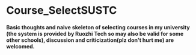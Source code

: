 # Course_SelectSUSTC 
#### Basic thoughts and naive skeleton of selecting courses in my university (the system is provided by Ruozhi Tech so may also be valid for some other schools), discussion and criticization(plz don't hurt me) are welcomed.
